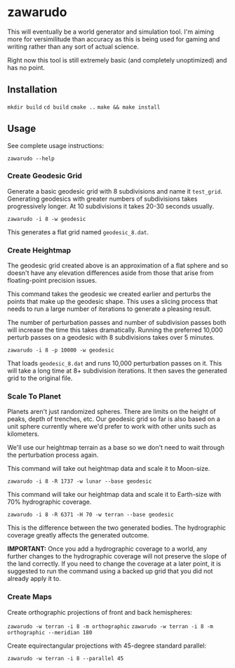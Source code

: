 # zawarudo

This will eventually be a world generator and simulation tool. I'm aiming more
for versimilitude than accuracy as this is being used for gaming and writing
rather than any sort of actual science.

Right now this tool is still extremely basic (and completely unoptimized) and
has no point.

## Installation

`mkdir build`
`cd build`
`cmake ..`
`make && make install`

## Usage

See complete usage instructions:

`zawarudo --help`

### Create Geodesic Grid

Generate a basic geodesic grid with 8 subdivisions and name it `test_grid`.
Generating geodesics with greater numbers of subdivisions takes progressively
longer. At 10 subdivisions it takes 20-30 seconds usually.

`zawarudo -i 8 -w geodesic`

This generates a flat grid named `geodesic_8.dat`.

### Create Heightmap

The geodesic grid created above is an approximation of a flat sphere and so
doesn't have any elevation differences aside from those that arise from
floating-point precision issues.

This command takes the geodesic we created earlier and perturbs the points that
make up the geodesic shape. This uses a slicing process that needs to run a
large number of iterations to generate a pleasing result.

The number of perturbation passes and number of subdivision passes both will
increase the time this takes dramatically. Running the preferred 10,000 perturb
passes on a geodesic with 8 subdivisions takes over 5 minutes.

`zawarudo -i 8 -p 10000 -w geodesic`

That loads `geodesic_8.dat` and runs 10,000 perturbation passes on it. This
will take a long time at 8+ subdivision iterations. It then saves the generated
grid to the original file.

### Scale To Planet

Planets aren't just randomized spheres. There are limits on the height of
peaks, depth of trenches, etc. Our geodesic grid so far is also based on a unit
sphere currently where we'd prefer to work with other units such as kilometers.

We'll use our heightmap terrain as a base so we don't need to wait through the
perturbation process again.

This command will take out heightmap data and scale it to Moon-size.

`zawarudo -i 8 -R 1737 -w lunar --base geodesic`

This command will take our heightmap data and scale it to Earth-size with 70%
hydrographic coverage.

`zawarudo -i 8 -R 6371 -H 70 -w terran --base geodesic`

This is the difference between the two generated bodies. The hydrographic
coverage greatly affects the generated outcome.

**IMPORTANT:** Once you add a hydrographic coverage to a world, any further
changes to the hydrographic coverage will not preserve the slope of the land
correctly. If you need to change the coverage at a later point, it is suggested
to run the command using a backed up grid that you did not already apply it to.

### Create Maps

Create orthographic projections of front and back hemispheres:

`zawarudo -w terran -i 8 -m orthographic`
`zawarudo -w terran -i 8 -m orthographic --meridian 180`

Create equirectangular projections with 45-degree standard parallel:

`zawarudo -w terran -i 8 --parallel 45`

